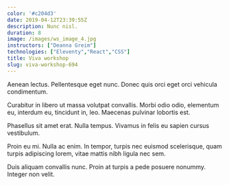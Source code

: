 ```yaml
---
color: '#c204d3'
date: 2019-04-12T23:39:55Z
description: Nunc nisl.
duration: 8
image: /images/ws_image_4.jpg
instructors: ["Deanna Greim"]
technologies: ["Eleventy","React","CSS"]
title: Viva workshop
slug: viva-workshop-694
---
```

Aenean lectus. Pellentesque eget nunc. Donec quis orci eget orci vehicula condimentum.

Curabitur in libero ut massa volutpat convallis. Morbi odio odio, elementum eu, interdum eu, tincidunt in, leo. Maecenas pulvinar lobortis est.

Phasellus sit amet erat. Nulla tempus. Vivamus in felis eu sapien cursus vestibulum.

Proin eu mi. Nulla ac enim. In tempor, turpis nec euismod scelerisque, quam turpis adipiscing lorem, vitae mattis nibh ligula nec sem.

Duis aliquam convallis nunc. Proin at turpis a pede posuere nonummy. Integer non velit.
